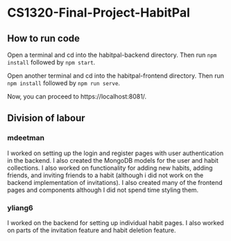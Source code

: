 # CS1320-Final-Project-HabitPal

## How to run code
Open a terminal and cd into the habitpal-backend directory. Then run `npm install` followed by `npm start`.

Open another terminal and cd into the habitpal-frontend directory. Then run `npm install` followed by `npm run serve`.

Now, you can proceed to https://localhost:8081/.


## Division of labour

### mdeetman
I worked on setting up the login and register pages with user authentication in the backend. I also created the MongoDB models for the user and habit collections. I also worked on functionality for adding new habits, adding friends, and inviting friends to a habit (although i did not work on the backend implementation of invitations). I also created many of the frontend pages and components although I did not spend time styling them.

### yliang6
I worked on the backend for setting up individual habit pages. I also worked on parts of the invitation feature and habit deletion feature.